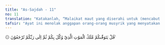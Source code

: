 ```yaml
---
title: "As-Sajdah - 11"
no: 11
translation: "Katakanlah, “Malaikat maut yang diserahi untuk (mencabut nyawa)mu akan mematikan kamu, kemudian kepada Tuhanmu, kamu akan dikembalikan.”"
tafsir: "Ayat ini menolak anggapan orang-orang musyrik yang menyatakan bahwa hari Kiamat itu tidak ada. Dalam ayat ini dikatakan, \"Hai orang-orang musyrik, sesungguhnya malaikat yang bertugas mencabut nyawa manusia, benar-benar menjaga waktu, maka mereka mencabut nyawa orang itu tepat pada waktunya, tidak mundur sesaat pun, dan tidak pula dipercepat walau sesaat.\" Hal ini berlaku bagi semua orang-orang musyrik itu, dan mereka tidak dapat lari dari ketetapan Allah ini. Kemudian mereka dibangkitkan kembali di hari Kiamat dan diminta pertanggungjawaban semua perbuatannya dengan adil."
---
```


۞ قُلْ يَتَوَفّٰىكُمْ مَّلَكُ الْمَوْتِ الَّذِيْ وُكِّلَ بِكُمْ ثُمَّ اِلٰى رَبِّكُمْ تُرْجَعُوْنَ ࣖ 

